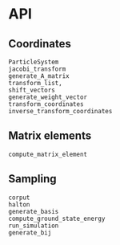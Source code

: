 # API 

## Coordinates
```@docs
ParticleSystem
jacobi_transform
generate_A_matrix
transform_list,
shift_vectors
generate_weight_vector
transform_coordinates
inverse_transform_coordinates
```

## Matrix elements

```@docs
compute_matrix_element
```

## Sampling

```@docs
corput
halton
generate_basis
compute_ground_state_energy
run_simulation
generate_bij
```
